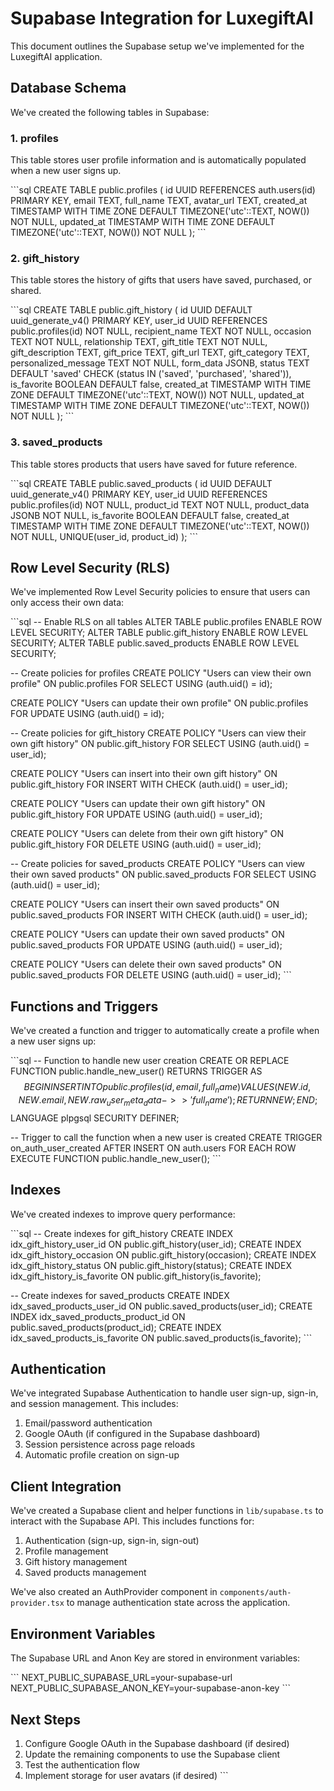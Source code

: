 # Supabase Integration for LuxegiftAI

This document outlines the Supabase setup we've implemented for the LuxegiftAI application.

## Database Schema

We've created the following tables in Supabase:

### 1. profiles

This table stores user profile information and is automatically populated when a new user signs up.

\`\`\`sql
CREATE TABLE public.profiles (
  id UUID REFERENCES auth.users(id) PRIMARY KEY,
  email TEXT,
  full_name TEXT,
  avatar_url TEXT,
  created_at TIMESTAMP WITH TIME ZONE DEFAULT TIMEZONE('utc'::TEXT, NOW()) NOT NULL,
  updated_at TIMESTAMP WITH TIME ZONE DEFAULT TIMEZONE('utc'::TEXT, NOW()) NOT NULL
);
\`\`\`

### 2. gift_history

This table stores the history of gifts that users have saved, purchased, or shared.

\`\`\`sql
CREATE TABLE public.gift_history (
  id UUID DEFAULT uuid_generate_v4() PRIMARY KEY,
  user_id UUID REFERENCES public.profiles(id) NOT NULL,
  recipient_name TEXT NOT NULL,
  occasion TEXT NOT NULL,
  relationship TEXT,
  gift_title TEXT NOT NULL,
  gift_description TEXT,
  gift_price TEXT,
  gift_url TEXT,
  gift_category TEXT,
  personalized_message TEXT NOT NULL,
  form_data JSONB,
  status TEXT DEFAULT 'saved' CHECK (status IN ('saved', 'purchased', 'shared')),
  is_favorite BOOLEAN DEFAULT false,
  created_at TIMESTAMP WITH TIME ZONE DEFAULT TIMEZONE('utc'::TEXT, NOW()) NOT NULL,
  updated_at TIMESTAMP WITH TIME ZONE DEFAULT TIMEZONE('utc'::TEXT, NOW()) NOT NULL
);
\`\`\`

### 3. saved_products

This table stores products that users have saved for future reference.

\`\`\`sql
CREATE TABLE public.saved_products (
  id UUID DEFAULT uuid_generate_v4() PRIMARY KEY,
  user_id UUID REFERENCES public.profiles(id) NOT NULL,
  product_id TEXT NOT NULL,
  product_data JSONB NOT NULL,
  is_favorite BOOLEAN DEFAULT false,
  created_at TIMESTAMP WITH TIME ZONE DEFAULT TIMEZONE('utc'::TEXT, NOW()) NOT NULL,
  UNIQUE(user_id, product_id)
);
\`\`\`

## Row Level Security (RLS)

We've implemented Row Level Security policies to ensure that users can only access their own data:

\`\`\`sql
-- Enable RLS on all tables
ALTER TABLE public.profiles ENABLE ROW LEVEL SECURITY;
ALTER TABLE public.gift_history ENABLE ROW LEVEL SECURITY;
ALTER TABLE public.saved_products ENABLE ROW LEVEL SECURITY;

-- Create policies for profiles
CREATE POLICY "Users can view their own profile" 
  ON public.profiles FOR SELECT 
  USING (auth.uid() = id);

CREATE POLICY "Users can update their own profile" 
  ON public.profiles FOR UPDATE 
  USING (auth.uid() = id);

-- Create policies for gift_history
CREATE POLICY "Users can view their own gift history" 
  ON public.gift_history FOR SELECT 
  USING (auth.uid() = user_id);

CREATE POLICY "Users can insert into their own gift history" 
  ON public.gift_history FOR INSERT 
  WITH CHECK (auth.uid() = user_id);

CREATE POLICY "Users can update their own gift history" 
  ON public.gift_history FOR UPDATE 
  USING (auth.uid() = user_id);

CREATE POLICY "Users can delete from their own gift history" 
  ON public.gift_history FOR DELETE 
  USING (auth.uid() = user_id);

-- Create policies for saved_products
CREATE POLICY "Users can view their own saved products" 
  ON public.saved_products FOR SELECT 
  USING (auth.uid() = user_id);

CREATE POLICY "Users can insert their own saved products" 
  ON public.saved_products FOR INSERT 
  WITH CHECK (auth.uid() = user_id);

CREATE POLICY "Users can update their own saved products" 
  ON public.saved_products FOR UPDATE 
  USING (auth.uid() = user_id);

CREATE POLICY "Users can delete their own saved products" 
  ON public.saved_products FOR DELETE 
  USING (auth.uid() = user_id);
\`\`\`

## Functions and Triggers

We've created a function and trigger to automatically create a profile when a new user signs up:

\`\`\`sql
-- Function to handle new user creation
CREATE OR REPLACE FUNCTION public.handle_new_user()
RETURNS TRIGGER AS $$
BEGIN
  INSERT INTO public.profiles (id, email, full_name)
  VALUES (
    NEW.id,
    NEW.email,
    NEW.raw_user_meta_data->>'full_name'
  );
  RETURN NEW;
END;
$$ LANGUAGE plpgsql SECURITY DEFINER;

-- Trigger to call the function when a new user is created
CREATE TRIGGER on_auth_user_created
  AFTER INSERT ON auth.users
  FOR EACH ROW EXECUTE FUNCTION public.handle_new_user();
\`\`\`

## Indexes

We've created indexes to improve query performance:

\`\`\`sql
-- Create indexes for gift_history
CREATE INDEX idx_gift_history_user_id ON public.gift_history(user_id);
CREATE INDEX idx_gift_history_occasion ON public.gift_history(occasion);
CREATE INDEX idx_gift_history_status ON public.gift_history(status);
CREATE INDEX idx_gift_history_is_favorite ON public.gift_history(is_favorite);

-- Create indexes for saved_products
CREATE INDEX idx_saved_products_user_id ON public.saved_products(user_id);
CREATE INDEX idx_saved_products_product_id ON public.saved_products(product_id);
CREATE INDEX idx_saved_products_is_favorite ON public.saved_products(is_favorite);
\`\`\`

## Authentication

We've integrated Supabase Authentication to handle user sign-up, sign-in, and session management. This includes:

1. Email/password authentication
2. Google OAuth (if configured in the Supabase dashboard)
3. Session persistence across page reloads
4. Automatic profile creation on sign-up

## Client Integration

We've created a Supabase client and helper functions in `lib/supabase.ts` to interact with the Supabase API. This includes functions for:

1. Authentication (sign-up, sign-in, sign-out)
2. Profile management
3. Gift history management
4. Saved products management

We've also created an AuthProvider component in `components/auth-provider.tsx` to manage authentication state across the application.

## Environment Variables

The Supabase URL and Anon Key are stored in environment variables:

\`\`\`
NEXT_PUBLIC_SUPABASE_URL=your-supabase-url
NEXT_PUBLIC_SUPABASE_ANON_KEY=your-supabase-anon-key
\`\`\`

## Next Steps

1. Configure Google OAuth in the Supabase dashboard (if desired)
2. Update the remaining components to use the Supabase client
3. Test the authentication flow
4. Implement storage for user avatars (if desired)
\`\`\`
